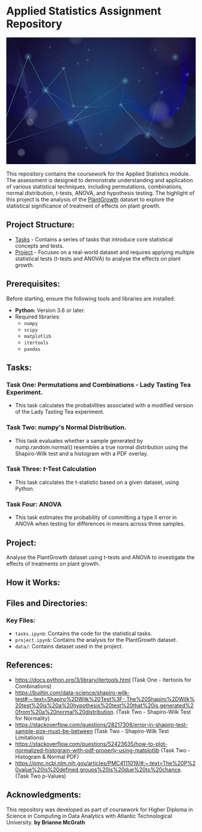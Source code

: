 # Applied Statistics Assignment Repository

![Applied Statistics](image/applied%20statistics%20picture.jpg)

This repository contains the coursework for the Applied Statistics module. The assessment is designed to demonstrate understanding and application of various statistical techniques, including permutations, combinations, normal distribution, $t$-tests, ANOVA, and hypothesis testing. The highlight of this project is the analysis of the [PlantGrowth](data/plant_growth.csv) dataset to explore the statistical significance of treatment of effects on plant growth. 


## **Project Structure**: 

- [Tasks](tasks.ipynb/) - Contains a series of tasks that introduce core statistical concepts and tests. 
- [Project](project.ipynb/) - Focuses on a real-world dataset and requires applying multiple statistical tests ($t$-tests and ANOVA) to analyse the effects on plant growth. 


## **Prerequisites:**
Before starting, ensure the following tools and libraries are installed:  
- **Python:** Version 3.6 or later.  
- Required libraries: 
    - `numpy`
    - `scipy`
    - `matplotlib`
    - `itertools` 
    - `pandas`

## **Tasks:**

### **Task One: Permutations and Combinations - Lady Tasting Tea Experiment.** 
- This task calculates the probabilities associated with a modified version of the Lady Tasting Tea experiment. 
### **Task Two: numpy's Normal Distribution.**
- This task evaluates whether a sample generated by nump.random.normal() resembles a true normal distribution using the Shapiro-Wilk test and a histogram with a PDF overlay. 
### **Task Three: $t$-Test Calculation** 
- This task calculates the t-statistic based on a given dataset, using Python. 
### **Task Four: ANOVA**
- This task estimates the probability of committing a type II error in ANOVA when testing for differences in means across three samples. 

## **Project:**
Analyse the PlantGrowth dataset using $t$-tests and ANOVA to investigate the effects of treatments on plant growth. 

## **How it Works:**

## **Files and Directories:**
### **Key Files:**
- `tasks.ipynb`: Contains the code for the statistical tasks. 
- `project.ipynb`: Contains the analysis for the PlantGrowth dataset. 
- `data/`: Contains dataset used in the project. 

## **References:**

- https://docs.python.org/3/library/itertools.html (Task One - Itertools for Combinations)
- https://builtin.com/data-science/shapiro-wilk-test#:~:text=Shapiro%2DWilk%20Test%3F-,The%20Shapiro%2DWilk%20test%20is%20a%20hypothesis%20test%20that%20is,generated%20from%20a%20normal%20distribution. (Task Two - Shapiro-Wilk Test for Normality)
- https://stackoverflow.com/questions/28217306/error-in-shapiro-test-sample-size-must-be-between (Task Two - Shapiro-Wilk Test Limitations)
- https://stackoverflow.com/questions/52423635/how-to-plot-normalized-histogram-with-pdf-properly-using-matplotlib (Task Two - Histogram & Normal PDF)
- https://pmc.ncbi.nlm.nih.gov/articles/PMC4111019/#:~:text=The%20P%20value%20is%20defined,groups%20is%20due%20to%20chance. (Task Two p-Values)

## **Acknowledgments:**
This repository was developed as part of coursework for Higher Diploma in Science in Computing in Data Analytics with Atlantic Technological University.
**by Brianne McGrath**
